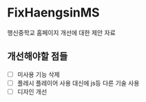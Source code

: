 # FixHaengsinMS
행신중학교 홈페이지 개선에 대한 제안 자료

## 개선해야할 점들

- [ ] 미사용 기능 삭제   
- [ ] 플레시 플레이어 사용 대신에 js등 다른 기술 사용   
- [ ] 디자인 개선    
